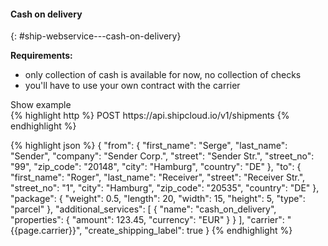 #### Cash on delivery
{: #ship-webservice---cash-on-delivery}

__Requirements:__

- only collection of cash is available for now, no collection of checks
- you'll have to use your own contract with the carrier

<a class="btn btn-primary" type="button" data-toggle="collapse" data-target="#{{include.carrier_interface}}_cash_on_delivery_togglebox_collapsable" aria-expanded="false" aria-controls="collapseExample">
  Show example
</a>

<div id="{{include.carrier_interface}}_cash_on_delivery_togglebox_collapsable" class="panel-collapse collapse">
<div class="well">
{% highlight http %}
POST https://api.shipcloud.io/v1/shipments
{% endhighlight %}

{% highlight json %}
{
  "from": {
    "first_name": "Serge",
    "last_name": "Sender",
    "company": "Sender Corp.",
    "street": "Sender Str.",
    "street_no": "99",
    "zip_code": "20148",
    "city": "Hamburg",
    "country": "DE"
  },
  "to": {
    "first_name": "Roger",
    "last_name": "Receiver",
    "street": "Receiver Str.",
    "street_no": "1",
    "city": "Hamburg",
    "zip_code": "20535",
    "country": "DE"
  },
  "package": {
    "weight": 0.5,
    "length": 20,
    "width": 15,
    "height": 5,
    "type": "parcel"
  },
  "additional_services": [
    {
      "name": "cash_on_delivery",
      "properties": {
        "amount": 123.45,
        "currency": "EUR"
      }
    }
  ],
  "carrier": "{{page.carrier}}",
  "create_shipping_label": true
}
{% endhighlight %}
</div>
</div>
